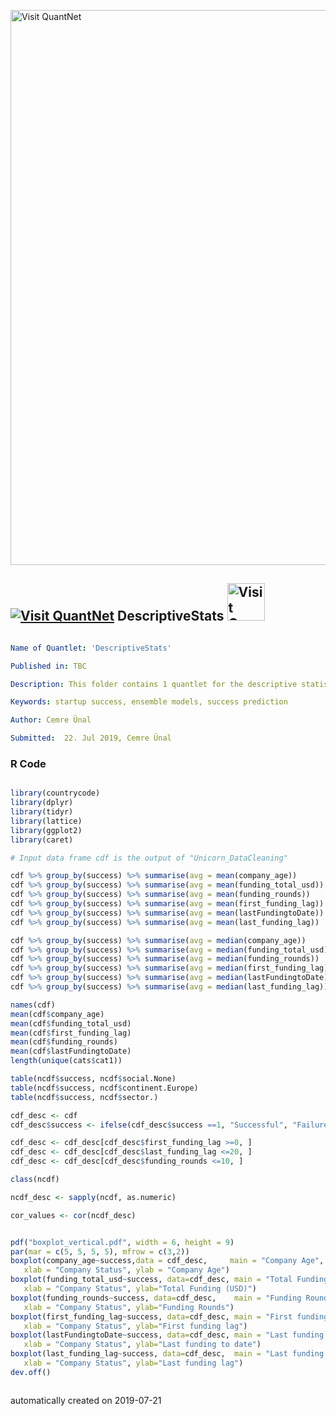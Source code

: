 [<img src="https://github.com/QuantLet/Styleguide-and-FAQ/blob/master/pictures/banner.png" width="888" alt="Visit QuantNet">](http://quantlet.de/)

## [<img src="https://github.com/QuantLet/Styleguide-and-FAQ/blob/master/pictures/qloqo.png" alt="Visit QuantNet">](http://quantlet.de/) **DescriptiveStats** [<img src="https://github.com/QuantLet/Styleguide-and-FAQ/blob/master/pictures/QN2.png" width="60" alt="Visit QuantNet 2.0">](http://quantlet.de/)

```yaml

Name of Quantlet: 'DescriptiveStats'

Published in: TBC

Description: This folder contains 1 quantlet for the descriptive statistics for the master thesis "Searching for a unicorn: A ML approach towards predicting startup success"

Keywords: startup success, ensemble models, success prediction

Author: Cemre Ünal

Submitted:  22. Jul 2019, Cemre Ünal

```

### R Code
```r

library(countrycode)
library(dplyr)
library(tidyr)
library(lattice)
library(ggplot2)
library(caret)

# Input data frame cdf is the output of "Unicorn_DataCleaning"

cdf %>% group_by(success) %>% summarise(avg = mean(company_age))
cdf %>% group_by(success) %>% summarise(avg = mean(funding_total_usd))
cdf %>% group_by(success) %>% summarise(avg = mean(funding_rounds))
cdf %>% group_by(success) %>% summarise(avg = mean(first_funding_lag))
cdf %>% group_by(success) %>% summarise(avg = mean(lastFundingtoDate))
cdf %>% group_by(success) %>% summarise(avg = mean(last_funding_lag))

cdf %>% group_by(success) %>% summarise(avg = median(company_age))
cdf %>% group_by(success) %>% summarise(avg = median(funding_total_usd))
cdf %>% group_by(success) %>% summarise(avg = median(funding_rounds))
cdf %>% group_by(success) %>% summarise(avg = median(first_funding_lag))
cdf %>% group_by(success) %>% summarise(avg = median(lastFundingtoDate))
cdf %>% group_by(success) %>% summarise(avg = median(last_funding_lag))

names(cdf)
mean(cdf$company_age)
mean(cdf$funding_total_usd)
mean(cdf$first_funding_lag)
mean(cdf$funding_rounds)
mean(cdf$lastFundingtoDate)
length(unique(cats$cat1))

table(ncdf$success, ncdf$social.None)
table(ncdf$success, ncdf$continent.Europe)
table(ncdf$success, ncdf$sector.)

cdf_desc <- cdf
cdf_desc$success <- ifelse(cdf_desc$success ==1, "Successful", "Failure")

cdf_desc <- cdf_desc[cdf_desc$first_funding_lag >=0, ]
cdf_desc <- cdf_desc[cdf_desc$last_funding_lag <=20, ]
cdf_desc <- cdf_desc[cdf_desc$funding_rounds <=10, ]

class(ncdf)

ncdf_desc <- sapply(ncdf, as.numeric)

cor_values <- cor(ncdf_desc)


pdf("boxplot_vertical.pdf", width = 6, height = 9)
par(mar = c(5, 5, 5, 5), mfrow = c(3,2))
boxplot(company_age~success,data = cdf_desc,     main = "Company Age", 
   xlab = "Company Status", ylab = "Company Age")
boxplot(funding_total_usd~success, data=cdf_desc, main = "Total Funding (USD)", 
   xlab = "Company Status", ylab="Total Funding (USD)")
boxplot(funding_rounds~success, data=cdf_desc,    main = "Funding Rounds", 
   xlab = "Company Status", ylab="Funding Rounds")
boxplot(first_funding_lag~success, data=cdf_desc, main = "First funding lag", 
   xlab = "Company Status", ylab="First funding lag")
boxplot(lastFundingtoDate~success, data=cdf_desc, main = "Last funding to date", 
   xlab = "Company Status", ylab="Last funding to date")
boxplot(last_funding_lag~success, data=cdf_desc,  main = "Last funding lag", 
   xlab = "Company Status", ylab="Last funding lag")
dev.off()



```

automatically created on 2019-07-21